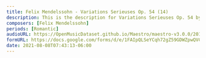 ```yaml
---
title: Felix Mendelssohn - Variations Serieuses Op. 54 (14)
description: This is the description for Variations Serieuses Op. 54 by Felix Mendelssohn
composers: [Felix Mendelssohn]
periods: [Romantic]
audioURL: https://OpenMusicDataset.github.io/Maestro/maestro-v3.0.0/2013/ORIG-MIDI_03_7_10_13_Group_MID--AUDIO_17_R3_2013_wav--2.midi
formURL: https://docs.google.com/forms/d/e/1FAIpQLSeYCqh72gZ59GDWZpwQVCu5luh96UEvoUAwKFYXl2vAwffkEg/viewform
date: 2021-08-08T07:43:13-06:00
---
```

